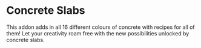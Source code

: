 # Concrete Slabs

This addon adds in all 16 different colours of concrete with recipes for all of them! Let your creativity roam free with the new possibilities unlocked by concrete slabs.